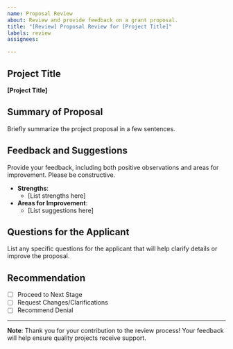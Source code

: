 ```yaml
---
name: Proposal Review
about: Review and provide feedback on a grant proposal.
title: "[Review] Proposal Review for [Project Title]"
labels: review
assignees: 

---
```


## Project Title
**[Project Title]**

## Summary of Proposal
Briefly summarize the project proposal in a few sentences.

## Feedback and Suggestions
Provide your feedback, including both positive observations and areas for improvement. Please be constructive.

- **Strengths**:
  - [List strengths here]
- **Areas for Improvement**:
  - [List suggestions here]

## Questions for the Applicant
List any specific questions for the applicant that will help clarify details or improve the proposal.

## Recommendation
- [ ] Proceed to Next Stage
- [ ] Request Changes/Clarifications
- [ ] Recommend Denial

---

**Note**: Thank you for your contribution to the review process! Your feedback will help ensure quality projects receive support.
